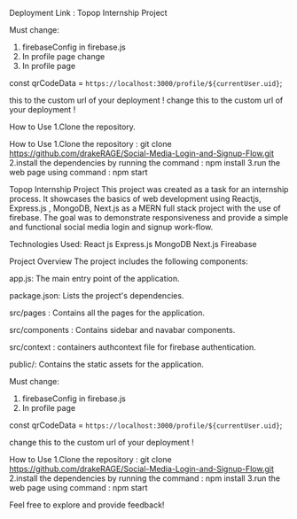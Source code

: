 Deployment Link : Topop Internship Project

Must change:

1. firebaseConfig in firebase.js
2. In profile page change
2. In profile page

const qrCodeData = `https://localhost:3000/profile/${currentUser.uid}`;

this to the custom url of your deployment !
change this to the custom url of your deployment !

How to Use
1.Clone the repository.


How to Use
1.Clone the repository : git clone https://github.com/drakeRAGE/Social-Media-Login-and-Signup-Flow.git
2.install the dependencies by running the command : npm install
3.run the web page using command : npm start

Topop Internship Project
This project was created as a task for an internship process. It showcases the basics of web development using Reactjs, Express.js , MongoDB, Next.js as a MERN full stack project with the use of firebase. The goal was to demonstrate responsiveness and provide a simple and functional social media login and signup work-flow.

Technologies Used: 
React js
Express.js
MongoDB
Next.js
Fireabase

Project Overview
The project includes the following components:


app.js: The main entry point of the application.

package.json: Lists the project's dependencies.

src/pages : Contains all the pages for the application.

src/components : Contains sidebar and navabar components.

src/context : containers authcontext file for firebase authentication.

public/: Contains the static assets for the application.



Must change:

1. firebaseConfig in firebase.js
2. In profile page

const qrCodeData = `https://localhost:3000/profile/${currentUser.uid}`;

change this to the custom url of your deployment !



How to Use
1.Clone the repository : git clone https://github.com/drakeRAGE/Social-Media-Login-and-Signup-Flow.git
2.install the dependencies by running the command : npm install
3.run the web page using command : npm start

Feel free to explore and provide feedback!
